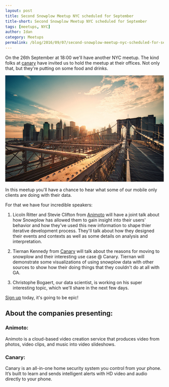 ```yaml
---
layout: post
title: Second Snowplow Meetup NYC scheduled for September
title-short: Second Snowplow Meetup NYC scheduled for September
tags: [meetups, NYC]
author: Idan
category: Meetups
permalink: /blog/2016/09/07/second-snowplow-meetup-nyc-scheduled-for-september
---
```


On the 26th September at 18:00 we'll have another NYC meetup. The kind folks at [canary] have invited us to hold the meetup at their offices. Not only that, but they're putting on some food and drinks. 

![NYC-pic]

In this meetup you'll have a chance to hear what some of our mobile only clients are doing with their data. 

<!--more-->

For that we have four incredible speakers:

1. Licoln Ritter and Stevie Clifton from [Animoto] will have a joint talk about how Snowplow has allowed them to gain insight into their users' behavior and how they've used this new information to shape thier iterative development process. They'll talk about how they designed their events and contexts as well as some details on analysis and interpretation. 

2. Tiernan Kennedy from [Canary] will talk about the reasons for moving to snowplow and their interesting use case @ Canary. Tiernan will demonstrate some visualizations of using snowplow data with other sources to show how their doing things that they couldn't do at all with GA.


3. Christophe Bogaert, our data scientist, is working on his super interesting topic, which we'll share in the next few days. 

[Sign up] today, it's going to be epic!

## About the companies presenting:

### Animoto:

Animoto is a cloud-based video creation service that produces video from photos, video clips, and music into video slideshows.

### Canary:

Canary is an all-in-one home security system you control from your phone. It’s built to learn and sends intelligent alerts with HD video and audio directly to your phone.


[NYC-pic]: /assets/img/blog/2016/09/NYC.jpg
[Simply Business]: http://www.simplybusiness.co.uk/
[Animoto]: https://animoto.com/
[Canary]: https://canary.is/
[sign up]: http://www.meetup.com/Snowplow-Analytics-New-York/events/231907418/